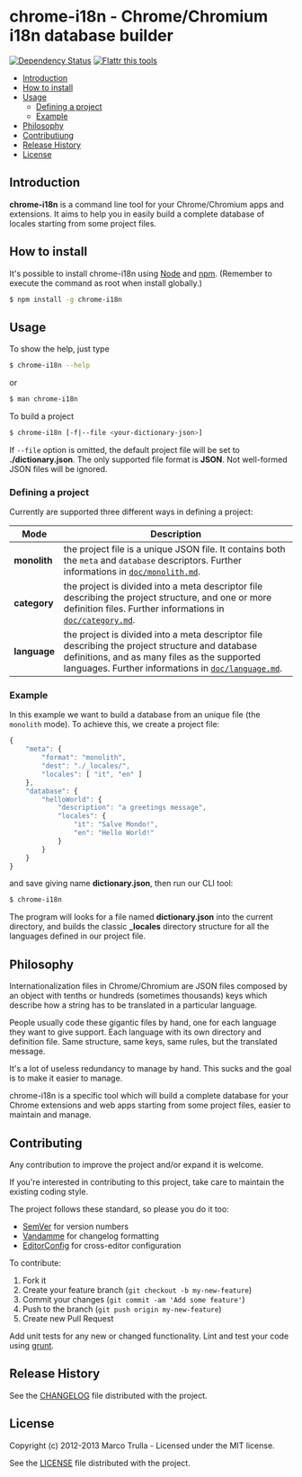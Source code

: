 # chrome-i18n - Chrome/Chromium i18n database builder

[![Dependency Status](https://gemnasium.com/Ragnarokkr/chrome-i18n.png)](https://gemnasium.com/Ragnarokkr/chrome-i18n) [![Flattr this tools](https://api.flattr.com/button/flattr-badge-large.png)](https://flattr.com/submit/auto?user_id=marcotrulla&url=https://github.com/Ragnarokkr/chrome-i18n&title=Chrome-i18n&description=Chrome/Chromium%20i18n%20database%20builder&language=en_GB&tags=chrome,chromium,cli,tools,programming,i18n&category=software)

* [Introduction](#introduction)
* [How to install](#how-to-install)
* [Usage](#usage)
    * [Defining a project](#defining-a-project)
    * [Example](#example)
* [Philosophy](#philosophy)
* [Contributiung](#contributing)
* [Release History](#release-history)
* [License](#license)


## Introduction

**chrome-i18n** is a command line tool for your Chrome/Chromium apps and extensions.
It aims to help you in easily build a complete database of locales starting from
some project files.


## How to install

It's possible to install chrome-i18n using [Node][] and [npm][]. (Remember to
execute the command as root when install globally.)

```bash
$ npm install -g chrome-i18n
```


## Usage

To show the help, just type 

```bash
$ chrome-i18n --help
```
or
```bash
$ man chrome-i18n
```

To build a project

```bash
$ chrome-i18n [-f|--file <your-dictionary-json>]
```

If `--file` option is omitted, the default project file will be  set to
**./dictionary.json**. The only supported file format is **JSON**. Not 
well-formed JSON files will be ignored.

### Defining a project

Currently are supported three different ways in defining a project:

Mode | Description
---|---
**monolith**|the project file is a unique JSON file. It contains both the `meta` and `database` descriptors. Further informations in [`doc/monolith.md`][monolith].
**category**|the project is divided into a meta descriptor file describing the project structure, and one or more definition files. Further informations in [`doc/category.md`][category].
**language**|the project is divided into a meta descriptor file describing the project structure and database definitions, and as many files as the supported languages. Further informations in [`doc/language.md`][language].


### Example

In this example we want to build a database from an unique file (the `monolith` 
mode). To achieve this, we create a project file:

```javascript
{
    "meta": {
        "format": "monolith",
        "dest": "./_locales/",
        "locales": [ "it", "en" ]
    },
    "database": {
        "helloWorld": {
            "description": "a greetings message",
            "locales": {
                "it": "Salve Mondo!",
                "en": "Hello World!"
            }
        }
    }
}
```

and save giving name **dictionary.json**, then run our CLI tool:

```bash
$ chrome-i18n
```

The program will looks for a file named **dictionary.json** into the current
directory, and builds the classic **_locales** directory structure for all the
languages defined in our project file.


## Philosophy

Internationalization files in Chrome/Chromium are JSON files composed by an 
object with tenths or hundreds (sometimes thousands) keys which describe how
a string has to be translated in a particular language.

People usually code these gigantic files by hand, one for each language they want 
to give support. Each language with its own directory and definition file. Same
structure, same keys, same rules, but the translated message. 

It's a lot of useless redundancy to manage by hand. This sucks and the goal is 
to make it easier to manage.

chrome-i18n is a specific tool which will build a complete database for your
Chrome extensions and web apps starting from some project files, easier to
maintain and manage.


## Contributing

Any contribution to improve the project and/or expand it is welcome.

If you're interested in contributing to this project, take care to maintain the
existing coding style.

The project follows these standard, so please you do it too:

* [SemVer][] for version numbers
* [Vandamme][] for changelog formatting
* [EditorConfig][] for cross-editor configuration

To contribute:

1. Fork it
2. Create your feature branch (`git checkout -b my-new-feature`)
3. Commit your changes (`git commit -am 'Add some feature'`)
4. Push to the branch (`git push origin my-new-feature`)
5. Create new Pull Request

Add unit tests for any new or changed functionality. Lint and test
your code using [grunt][].


## Release History

See the [CHANGELOG][] file distributed with the project.


## License

Copyright (c) 2012-2013 Marco Trulla - Licensed under the MIT license.

See the [LICENSE][] file distributed with the project.


[Node]: http://nodejs.org/
[npm]: http://npmjs.org/
[grunt]: http://gruntjs.com/
[SemVer]: http://semver.org/
[Vandamme]: https://github.com/tech-angels/vandamme
[EditorConfig]: http://editorconfig.org/

[monolith]: doc/monolith.md
[category]: doc/category.md
[language]: doc/language.md
[CHANGELOG]: CHANGELOG.md
[LICENSE]: LICENSE-MIT

